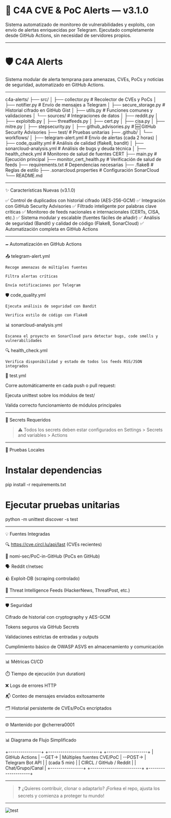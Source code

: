 
# 🔐 C4A CVE & PoC Alerts — v3.1.0

Sistema automatizado de monitoreo de vulnerabilidades y exploits, con envío de alertas enriquecidas por Telegram. Ejecutado completamente desde GitHub Actions, sin necesidad de servidores propios.

---

# 🛡️ C4A Alerts

Sistema modular de alerta temprana para amenazas, CVEs, PoCs y noticias de seguridad, automatizado en GitHub Actions.

---

c4a-alerts/
├── src/
│   ├── collector.py            # Recolector de CVEs y PoCs
│   ├── notifier.py             # Envío de mensajes a Telegram
│   ├── secure_storage.py       # Historial cifrado en GitHub Gist
│   ├── utils.py                # Funciones comunes y validaciones
│   └── sources/                # Integraciones de datos
│       ├── reddit.py
│       ├── exploitdb.py
│       ├── threatfeeds.py
│       ├── cert.py
│       ├── cisa.py
│       ├── mitre.py
│       ├── stepsecurity.py
│       ├── github_advisories.py  # 🆕 GitHub Security Advisories
├── test/                        # Pruebas unitarias
├── .github/
│   └── workflows/
│       ├── telegram-alert.yml    # Envío de alertas (cada 2 horas)
│       ├── code_quality.yml      # Análisis de calidad (flake8, bandit)
│       ├── sonarcloud-analysis.yml  # Análisis de bugs y deuda técnica
│       ├── health_check.yml      # Monitoreo de salud de fuentes CERT
├── main.py                      # Ejecución principal
├── monitor_cert_health.py        # Verificación de salud de feeds
├── requirements.txt              # Dependencias necesarias
├── .flake8                       # Reglas de estilo
├── .sonarcloud.properties        # Configuración SonarCloud
└── README.md



---

✨ Características Nuevas (v3.1.0)

✅ Control de duplicados con historial cifrado (AES-256-GCM)
✅ Integración con GitHub Security Advisories
✅ Filtrado inteligente por palabras clave críticas
✅ Monitoreo de feeds nacionales e internacionales (CERTs, CISA, etc.)
✅ Sistema modular y escalable (fuentes fáciles de añadir)
✅ Análisis de seguridad (Bandit) y calidad de código (Flake8, SonarCloud)
✅ Automatización completa en GitHub Actions


---

🗕️ Automatización en GitHub Actions

📤 telegram-alert.yml

    Recoge amenazas de múltiples fuentes

    Filtra alertas críticas

    Envía notificaciones por Telegram

🛡️ code_quality.yml

    Ejecuta análisis de seguridad con Bandit

    Verifica estilo de código con Flake8

📊 sonarcloud-analysis.yml

    Escanea el proyecto en SonarCloud para detectar bugs, code smells y vulnerabilidades

🔍 health_check.yml

    Verifica disponibilidad y estado de todos los feeds RSS/JSON integrados


🧪 test.yml

Corre automáticamente en cada push o pull request:

Ejecuta unittest sobre los módulos de test/

Valida correcto funcionamiento de módulos principales



---

🔐 Secrets Requeridos

> ⚠️ Todos los secrets deben estar configurados en Settings > Secrets and variables > Actions




---

🧪 Pruebas Locales

# Instalar dependencias
pip install -r requirements.txt

# Ejecutar pruebas unitarias
python -m unittest discover -s test


---

💡 Fuentes Integradas

🔍 https://cve.circl.lu/api/last (CVEs recientes)

📂 nomi-sec/PoC-in-GitHub (PoCs en GitHub)

🗣️ Reddit r/netsec

🪨 Exploit-DB (scraping controlado)

📰 Threat Intelligence Feeds (HackerNews, ThreatPost, etc.)



---

🛡️ Seguridad

Cifrado de historial con cryptography y AES-GCM

Tokens seguros vía GitHub Secrets

Validaciones estrictas de entradas y outputs

Cumplimiento básico de OWASP ASVS en almacenamiento y comunicación



---

📊 Métricas CI/CD

⏱️ Tiempo de ejecución (run duration)

❌ Logs de errores HTTP

📬 Conteo de mensajes enviados exitosamente

🗂️ Historial persistente de CVEs/PoCs encriptados



---

🌐 Mantenido por @cherrera0001


---
📊 Diagrama de Flujo Simplificado

+----------------+         +-------------------------+          +--------------------+
| GitHub Actions | --GET-> | Múltiples fuentes CVE/PoC | --POST-> | Telegram Bot API   |
| (cada 5 min)   |         | CIRCL / GitHub / Reddit |          | Chat/Grupo/Canal   |
+----------------+         +-------------------------+          +--------------------+


---

> ❓ ¿Quieres contribuir, clonar o adaptarlo? ¡Forkea el repo, ajusta los secrets y comienza a proteger tu mundo!

-----



![test](https://github.com/user-attachments/assets/af972a8b-a743-438c-b37e-261b142716e8)
